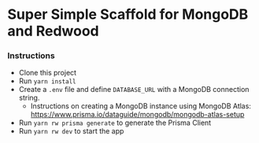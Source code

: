 # Super Simple Scaffold for MongoDB and Redwood

### Instructions

- Clone this project
- Run `yarn install`
- Create a `.env` file and define `DATABASE_URL` with a MongoDB connection string.
  - Instructions on creating a MongoDB instance using MongoDB Atlas: https://www.prisma.io/dataguide/mongodb/mongodb-atlas-setup
- Run `yarn rw prisma generate` to generate the Prisma Client
- Run `yarn rw dev` to start the app
